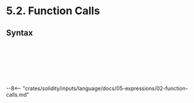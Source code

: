 <!-- This file is generated automatically by infrastructure scripts. Please don't edit by hand. -->

# 5.2. Function Calls

## Syntax

```{ .ebnf #ArgumentsDeclaration }

```

<pre ebnf-snippet="ArgumentsDeclaration" style="display: none;"><a href="#ArgumentsDeclaration"><span class="k">ArgumentsDeclaration</span></a><span class="o"> = </span><span class="cm">(* variant: *)</span><span class="o"> </span><a href="#PositionalArgumentsDeclaration"><span class="k">PositionalArgumentsDeclaration</span></a><br /><span class="o">                     | </span><span class="cm">(* variant: *)</span><span class="o"> </span><a href="#NamedArgumentsDeclaration"><span class="k">NamedArgumentsDeclaration</span></a><span class="o">;</span></pre>

```{ .ebnf #PositionalArgumentsDeclaration }

```

<pre ebnf-snippet="PositionalArgumentsDeclaration" style="display: none;"><a href="#PositionalArgumentsDeclaration"><span class="k">PositionalArgumentsDeclaration</span></a><span class="o"> = </span><span class="cm">(* open_paren: *)</span><span class="o"> </span><a href="../../01-file-structure/09-punctuation#OpenParen"><span class="k">OPEN_PAREN</span></a><br /><span class="o">                                 </span><span class="cm">(* arguments: *)</span><span class="o"> </span><a href="#PositionalArguments"><span class="k">PositionalArguments</span></a><br /><span class="o">                                 </span><span class="cm">(* close_paren: *)</span><span class="o"> </span><a href="../../01-file-structure/09-punctuation#CloseParen"><span class="k">CLOSE_PAREN</span></a><span class="o">;</span></pre>

```{ .ebnf #PositionalArguments }

```

<pre ebnf-snippet="PositionalArguments" style="display: none;"><a href="#PositionalArguments"><span class="k">PositionalArguments</span></a><span class="o"> = </span><span class="o">(</span><span class="cm">(* item: *)</span><span class="o"> </span><a href="../01-base-expressions#Expression"><span class="k">Expression</span></a><span class="o"> </span><span class="o">(</span><span class="cm">(* separator: *)</span><span class="o"> </span><a href="../../01-file-structure/09-punctuation#Comma"><span class="k">COMMA</span></a><span class="o"> </span><span class="cm">(* item: *)</span><span class="o"> </span><a href="../01-base-expressions#Expression"><span class="k">Expression</span></a><span class="o">)</span><span class="o">*</span><span class="o">)</span><span class="o">?</span><span class="o">;</span></pre>

```{ .ebnf #NamedArgumentsDeclaration }

```

<pre ebnf-snippet="NamedArgumentsDeclaration" style="display: none;"><a href="#NamedArgumentsDeclaration"><span class="k">NamedArgumentsDeclaration</span></a><span class="o"> = </span><span class="cm">(* open_paren: *)</span><span class="o"> </span><a href="../../01-file-structure/09-punctuation#OpenParen"><span class="k">OPEN_PAREN</span></a><br /><span class="o">                            </span><span class="cm">(* arguments: *)</span><span class="o"> </span><a href="#NamedArgumentGroup"><span class="k">NamedArgumentGroup</span></a><span class="o">?</span><br /><span class="o">                            </span><span class="cm">(* close_paren: *)</span><span class="o"> </span><a href="../../01-file-structure/09-punctuation#CloseParen"><span class="k">CLOSE_PAREN</span></a><span class="o">;</span></pre>

```{ .ebnf #NamedArgumentGroup }

```

<pre ebnf-snippet="NamedArgumentGroup" style="display: none;"><a href="#NamedArgumentGroup"><span class="k">NamedArgumentGroup</span></a><span class="o"> = </span><span class="cm">(* open_brace: *)</span><span class="o"> </span><a href="../../01-file-structure/09-punctuation#OpenBrace"><span class="k">OPEN_BRACE</span></a><br /><span class="o">                     </span><span class="cm">(* arguments: *)</span><span class="o"> </span><a href="#NamedArguments"><span class="k">NamedArguments</span></a><br /><span class="o">                     </span><span class="cm">(* close_brace: *)</span><span class="o"> </span><a href="../../01-file-structure/09-punctuation#CloseBrace"><span class="k">CLOSE_BRACE</span></a><span class="o">;</span></pre>

```{ .ebnf #NamedArguments }

```

<pre ebnf-snippet="NamedArguments" style="display: none;"><a href="#NamedArguments"><span class="k">NamedArguments</span></a><span class="o"> = </span><span class="o">(</span><span class="cm">(* item: *)</span><span class="o"> </span><a href="#NamedArgument"><span class="k">NamedArgument</span></a><span class="o"> </span><span class="o">(</span><span class="cm">(* separator: *)</span><span class="o"> </span><a href="../../01-file-structure/09-punctuation#Comma"><span class="k">COMMA</span></a><span class="o"> </span><span class="cm">(* item: *)</span><span class="o"> </span><a href="#NamedArgument"><span class="k">NamedArgument</span></a><span class="o">)</span><span class="o">*</span><span class="o">)</span><span class="o">?</span><span class="o">;</span></pre>

```{ .ebnf #CallOptions }

```

<pre ebnf-snippet="CallOptions" style="display: none;"><span class="cm">(* Introduced in 0.6.2 *)</span><br /><a href="#CallOptions"><span class="k">CallOptions</span></a><span class="o"> = </span><span class="cm">(* item: *)</span><span class="o"> </span><a href="#NamedArgument"><span class="k">NamedArgument</span></a><span class="o"> </span><span class="o">(</span><span class="cm">(* separator: *)</span><span class="o"> </span><a href="../../01-file-structure/09-punctuation#Comma"><span class="k">COMMA</span></a><span class="o"> </span><span class="cm">(* item: *)</span><span class="o"> </span><a href="#NamedArgument"><span class="k">NamedArgument</span></a><span class="o">)</span><span class="o">*</span><span class="o">;</span></pre>

```{ .ebnf #NamedArgument }

```

<pre ebnf-snippet="NamedArgument" style="display: none;"><a href="#NamedArgument"><span class="k">NamedArgument</span></a><span class="o"> = </span><span class="cm">(* name: *)</span><span class="o"> </span><a href="../06-identifiers#Identifier"><span class="k">IDENTIFIER</span></a><br /><span class="o">                </span><span class="cm">(* colon: *)</span><span class="o"> </span><a href="../../01-file-structure/09-punctuation#Colon"><span class="k">COLON</span></a><br /><span class="o">                </span><span class="cm">(* value: *)</span><span class="o"> </span><a href="../01-base-expressions#Expression"><span class="k">Expression</span></a><span class="o">;</span></pre>

--8<-- "crates/solidity/inputs/language/docs/05-expressions/02-function-calls.md"
